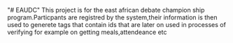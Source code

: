 "# EAUDC" 
This project is for the east african debate champion ship program.Particpants are registred by the system,their information is then used to generete tags that contain ids that are later on used in processes of verifying for example on getting meals,attendeance etc
